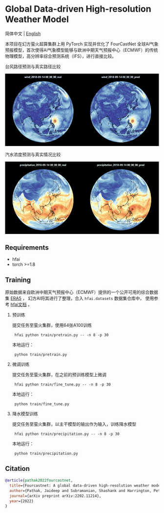 # Global Data-driven High-resolution Weather Model

简体中文 | [English](README_en.md)

本项目在幻方萤火超算集群上用 PyTorch 实现并优化了 FourCastNet 全球AI气象预报模型，首次使得AI气象模型能够与欧洲中期天气预报中心（ECMWF）的传统物理模型，高分辨率综合预测系统（IFS），进行直接比较。

台风路径预测与真实路径比较

![](./img/wind_small.gif)

汽水浓度预测与真实情况比较

![](./img/precipitation_small.gif)


## Requirements

- hfai
- torch >=1.8


## Training
原始数据来自欧洲中期天气预报中心（ECMWF）提供的一个公开可用的综合数据集 [ERA5](https://www.ecmwf.int/en/forecasts/datasets/reanalysis-datasets/era5) ，
幻方AI将其进行了整理，合入 `hfai.datasets` 数据集仓库中， 使用参考 [hfai文档](https://doc.hfai.high-flyer.cn/api/datasets.html#hfai.datasets.ERA5) 。

1. 预训练

   提交任务至萤火集群，使用64张A100训练
   ```shell
    hfai python train/pretrain.py -- -n 8 -p 30
   ```
   本地运行：
   ```shell
    python train/pretrain.py
   ```

2. 微调训练

   提交任务至萤火集群，在之前的预训练模型上微调
   ```shell
    hfai python train/fine_tune.py -- -n 8 -p 30
   ```
   本地运行：
   ```shell
    python train/fine_tune.py
   ```

3. 降水模型训练

   提交任务至萤火集群，以主干模型的输出作为输入，训练降水模型
   ```shell
    hfai python train/precipitation.py -- -n 8 -p 30
   ```
   本地运行：
   ```shell
    python train/precipitation.py
   ```


## Citation

```bibtex
@article{pathak2022fourcastnet,
  title={Fourcastnet: A global data-driven high-resolution weather model using adaptive fourier neural operators},
  author={Pathak, Jaideep and Subramanian, Shashank and Harrington, Peter and Raja, Sanjeev and Chattopadhyay, Ashesh and Mardani, Morteza and Kurth, Thorsten and Hall, David and Li, Zongyi and Azizzadenesheli, Kamyar and others},
  journal={arXiv preprint arXiv:2202.11214},
  year={2022}
}
```